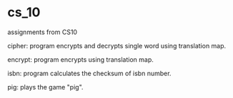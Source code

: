 # cs_10
assignments from CS10

cipher: program encrypts and decrypts single word using translation map.

encrypt: program encrypts using translation map.

isbn: program calculates the checksum of isbn number.

pig: plays the game "pig". 
